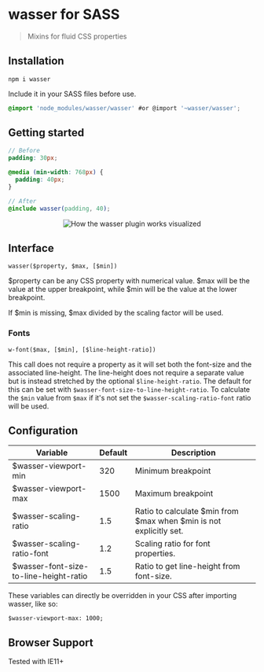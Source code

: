 # wasser for SASS

> Mixins for fluid CSS properties

## Installation

```
npm i wasser
```

Include it in your SASS files before use.

```scss
@import 'node_modules/wasser/wasser' #or @import '~wasser/wasser';
```

## Getting started

```scss
// Before
padding: 30px;

@media (min-width: 768px) {
  padding: 40px;
}

// After
@include wasser(padding, 40);
```

<p align="center">
  <img src="https://raw.githubusercontent.com/tobua/wasser/main/illustration.svg?sanitize=true" alt="How the wasser plugin works visualized">
</p>

## Interface

`wasser($property, $max, [$min])`

$property can be any CSS property with numerical value. $max will be the value
at the upper breakpoint, while \$min will be the value
at the lower breakpoint.

If $min is missing, $max divided by the scaling factor will be used.

### Fonts

`w-font($max, [$min], [$line-height-ratio])`

This call does not require a property as it will set both the font-size and
the associated line-height. The line-height does not require a separate value
but is instead stretched by the optional `$line-height-ratio`. The default for
this can be set with `$wasser-font-size-to-line-height-ratio`. To calculate the
`$min` value from `$max` if it's not set the `$wasser-scaling-ratio-font` ratio
will be used.

## Configuration

| Variable                                | Default | Description                                                         |
| --------------------------------------- | ------- | ------------------------------------------------------------------- |
| \$wasser-viewport-min                   | 320     | Minimum breakpoint                                                  |
| \$wasser-viewport-max                   | 1500    | Maximum breakpoint                                                  |
| \$wasser-scaling-ratio                  | 1.5     | Ratio to calculate $min from $max when \$min is not explicitly set. |
| \$wasser-scaling-ratio-font             | 1.2     | Scaling ratio for font properties.                                  |
| \$wasser-font-size-to-line-height-ratio | 1.5     | Ratio to get line-height from font-size.                            |

These variables can directly be overridden in your CSS after importing wasser, like so:

```
$wasser-viewport-max: 1000;
```

## Browser Support

Tested with IE11+
